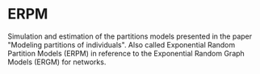 # ERPM
Simulation and estimation of the partitions models presented in the paper "Modeling partitions of individuals".
Also called Exponential Random Partition Models (ERPM) in reference to the Exponential Random Graph Models (ERGM) for networks.

